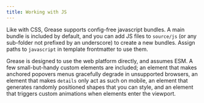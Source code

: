 ```yaml
---
title: Working with JS
---
```

Like with CSS, Grease supports config-free javascript bundles. A main bundle is included by default, and you can add JS files to `source/js` (or any sub-folder not prefixed by an underscore) to create a new bundles. Assign paths to `javascript` in template frontmatter to use them.

Grease is designed to use the web platform directly, and assumes ESM. A few small-but-handy custom elements are included; an element that makes anchored popovers menus gracefully degrade in unsupported browsers, an element that makes `details` only act as such on mobile, an element that generates randomly positioned shapes that you can style, and an element that triggers custom animations when elements enter the viewport.